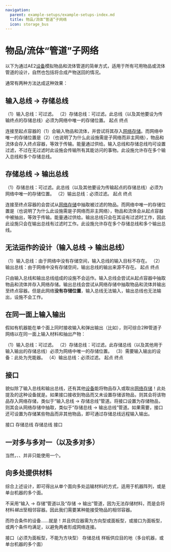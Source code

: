 ```yaml
---
navigation:
  parent: example-setups/example-setups-index.md
  title: 物品/流体“管道”子网络
  icon: storage_bus
---
```


# 物品/流体“管道”子网络

以下为通过AE2[设备](../ae2-mechanics/devices.md)模拟物品和流体管道的简单方式，适用于所有可用物品或流体管道的设计，自然也包括将合成产物送回<ItemLink id="pattern_provider" />的情况。

通常有两种方法达成这种效果：

## 输入总线 -> 存储总线

<GameScene zoom="6" background="transparent">
  <ImportStructure src="../assets/assemblies/import_storage_pipe.snbt" />

<BoxAnnotation color="#dddddd" min="3.7 0 0" max="4 1 1">
        （1）输入总线：可过滤。
  </BoxAnnotation>

<BoxAnnotation color="#dddddd" min="1 0 0" max="1.3 1 1">
        （2）存储总线：可过滤。此总线（以及其他要设为传输终点的存储总线）必须为网络中唯一的存储位置。
  </BoxAnnotation>

<DiamondAnnotation pos="4.5 0.5 0.5" color="#00ff00">
        起点
    </DiamondAnnotation>

<DiamondAnnotation pos="0.5 0.5 0.5" color="#00ff00">
        终点
    </DiamondAnnotation>

  <IsometricCamera yaw="195" pitch="30" />
</GameScene>

连接至起点容器的<ItemLink id="import_bus" />（1）会输入物品和流体，并尝试将其存入[网络存储](../ae2-mechanics/import-export-storage.md)。而网络中唯一的存储位置是<ItemLink id="storage_bus" />（2）（也说明了为什么此设施需是子网络而非主网络），物品和流体会存入终点容器，等效于传输。能量通过<ItemLink id="quartz_fiber" />供给。输入总线和存储总线均可设置过滤，不过在无过滤时此设施会传输所有其能访问的事物。此设施允许存在多个输入总线和多个存储总线。

## 存储总线 -> 输出总线

<GameScene zoom="6" background="transparent">
  <ImportStructure src="../assets/assemblies/storage_export_pipe.snbt" />

<BoxAnnotation color="#dddddd" min="3.7 0 0" max="4 1 1">
        （1）存储总线：可过滤。此总线（以及其他要设为传输起点的存储总线）必须为网络中唯一的存储位置。
  </BoxAnnotation>

<BoxAnnotation color="#dddddd" min="1 0 0" max="1.3 1 1">
        （2）输出总线：必须过滤。
  </BoxAnnotation>

<DiamondAnnotation pos="4.5 0.5 0.5" color="#00ff00">
        起点
    </DiamondAnnotation>

<DiamondAnnotation pos="0.5 0.5 0.5" color="#00ff00">
        终点
    </DiamondAnnotation>

  <IsometricCamera yaw="195" pitch="30" />
</GameScene>

连接至终点容器的<ItemLink id="export_bus" />会尝试从[网络存储](../ae2-mechanics/import-export-storage.md)中抽取被过滤的物品。而网络中唯一的存储位置是<ItemLink id="storage_bus" />（也说明了为什么此设施需是子网络而非主网络），物品和流体会从起点容器中被抽出，等效于传输。能量通过<ItemLink id="quartz_fiber" />供给。输出总线只会在其设有过滤时工作，因此此设施只会在输出总线有过滤时工作。此设施允许存在多个存储总线和多个输出总线。

## 无法运作的设计（输入总线 -> 输出总线）

<GameScene zoom="6" background="transparent">
  <ImportStructure src="../assets/assemblies/import_export_pipe.snbt" />

<BoxAnnotation color="#dd3333" min="3.7 0 0" max="4 1 1">
        （1）输入总线：由于网络中没有存储空间，输入总线的输入目标不存在。
  </BoxAnnotation>

<BoxAnnotation color="#dd3333" min="1 0 0" max="1.3 1 1">
        （2）输出总线：由于网络中没有存储空间，输出总线的输出来源不存在。
  </BoxAnnotation>

<DiamondAnnotation pos="4.5 0.5 0.5" color="#ff0000">
        起点
    </DiamondAnnotation>

<DiamondAnnotation pos="0.5 0.5 0.5" color="#ff0000">
        终点
    </DiamondAnnotation>

  <IsometricCamera yaw="195" pitch="30" />
</GameScene>

只由输入总线和输出总线组成的设施不会运作。输入总线会尝试从起点容器中抽取物品和流体并存入网络存储。输出总线会尝试从网络存储中抽取物品和流体并输出至终点容器。但是此网络**没有存储位置**，输入总线无法输入，输出总线也无法输出，设施不会工作。

## 在同一面上输入输出

假如有机器能在单个面上同时接收输入和弹出输出（比如<ItemLink id="charger" />），则可综合2种管道子网络以在同一面上输入材料和抽出产物：

<GameScene zoom="6" background="transparent">
  <ImportStructure src="../assets/assemblies/import_storage_export_pipe.snbt" />

<BoxAnnotation color="#dddddd" min="4 1 1" max="5 1.3 2">
        （1）输入总线：可过滤。
  </BoxAnnotation>

<BoxAnnotation color="#dddddd" min="2 1 1" max="3 1.3 2">
        （2）存储总线：可过滤。此存储总线（以及其他用于输入输出的存储总线）必须为网络中唯一的存储位置。
  </BoxAnnotation>

<BoxAnnotation color="#dddddd" min="2 0 1" max="3 1 2">
        （3）需要输入输出的设备：此处为充能器。
  </BoxAnnotation>

<BoxAnnotation color="#dddddd" min="0 1 1" max="1 1.3 2">
        （4）输出总线：必须过滤。
  </BoxAnnotation>

<DiamondAnnotation pos="4.5 0.5 1.5" color="#00ff00">
        起点
    </DiamondAnnotation>

<DiamondAnnotation pos="0.5 0.5 1.5" color="#00ff00">
        终点
    </DiamondAnnotation>

  <IsometricCamera yaw="195" pitch="30" />
</GameScene>

## 接口

貌似除了输入总线和输出总线，还有其他[设备](../ae2-mechanics/devices.md)能将物品存入或取出[网络存储](../ae2-mechanics/import-export-storage.md)！此处提及的这种设备就是<ItemLink id="interface" />。如果接口接收到物品而又未设置存储该物品，则其会将该物品存入网络存储，类似于“输入总线 -> 存储总线”管道。将接口设置为存储物品，则其会从网络存储中抽取，类似于“存储总线 -> 输出总线”管道。如果需要，接口还可设置为存储某些物品而非其他物品，即可通过存储总线远程输入输出。

<GameScene zoom="6" background="transparent">
<ImportStructure src="../assets/assemblies/interface_pipes.snbt" />

<BoxAnnotation color="#dddddd" min="3.7 0 0" max="4 1 1">
        接口
  </BoxAnnotation>

<BoxAnnotation color="#dddddd" min="1 0 0" max="1.3 1 1">
        存储总线
  </BoxAnnotation>

<BoxAnnotation color="#dddddd" min="3.7 0 2" max="4 1 3">
        存储总线
  </BoxAnnotation>

<BoxAnnotation color="#dddddd" min="0 1 2" max="1 1.3 3">
        接口
  </BoxAnnotation>

<IsometricCamera yaw="195" pitch="30" />
</GameScene>

## 一对多与多对一（以及多对多）

当然，<ItemLink id="import_bus" />、<ItemLink id="export_bus" />、<ItemLink id="storage_bus" />并非只能使用一个。

<GameScene zoom="3" background="transparent">
<ImportStructure src="../assets/assemblies/many_to_many_pipe.snbt" />

<IsometricCamera yaw="185" pitch="30" />
</GameScene>

## 向多处提供材料

综合上述设计，即可得出从单个<ItemLink id="pattern_provider" />面向多处运输材料的方式，适用于机器阵列，或是单台机器的多个面。

不采用“输入 -> 存储”管道以及“存储 -> 输出”管道，因为<ItemLink id="pattern_provider" />无法存储材料，而是会将材料*输出*至相邻容器。因此我们需要某种能接受物品的相邻容器。

而符合条件的设备……就是<ItemLink id="interface" />！并且供应器需为方向型或面板型，或接口为面板型，或两个条件均满足，以避免两者形成网络连接。

<GameScene zoom="6" background="transparent">
<ImportStructure src="../assets/assemblies/provider_interface_storage.snbt" />

<BoxAnnotation color="#dddddd" min="2.7 0 1" max="3 1 2">
        接口（必须为面板型，不能为方块型）
  </BoxAnnotation>

<BoxAnnotation color="#dddddd" min="1 0 0" max="1.3 1 4">
        存储总线
  </BoxAnnotation>

<BoxAnnotation color="#dddddd" min="0 0 0" max="1 1 4">
        样板供应目的地（多台机器，或单台机器的多个面）
  </BoxAnnotation>

<IsometricCamera yaw="185" pitch="30" />
</GameScene>